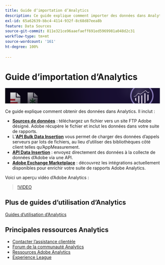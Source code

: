 ```yaml
---
title: Guide dʼimportation d’Analytics
description: Ce guide explique comment importer des données dans Analytics par le biais de sources de données, de l’API d’insertion des données ou des Data Connectors.
exl-id: 65a62639-bbc4-4114-932f-8c68d87eea8b
feature: Data Sources
source-git-commit: 811e321ce96aaefaeff691ed5969981a048d2c31
workflow-type: tm+mt
source-wordcount: '161'
ht-degree: 100%

---
```


# Guide dʼimportation d’Analytics

![Bannière](../../assets/doc_banner_import.png)

Ce guide explique comment obtenir des données dans Analytics. Il inclut :

* **[Sources de données](data-sources/overview.md)** : téléchargez un fichier vers un site FTP Adobe désigné. Adobe récupère le fichier et inclut les données dans votre suite de rapports.
* Lʼ&#x200B;**[API Bulk Data Insertion](/help/import/bulk-data-insertion-api/bulk-data-insert.md)** vous permet de charger des données d’appels serveurs par lots de fichiers, au lieu d’utiliser des bibliothèques côté client telles qu’AppMeasurement.
* **[API Data Insertion](c-data-insertion-api/c-data-insertion-api.md)** : envoyez directement des données à la collecte de données d’Adobe via une API.
* **[Adobe Exchange Marketplace](https://exchange.adobe.com/experiencecloud.analytics.html#product)** : découvrez les intégrations actuellement disponibles pour enrichir votre suite de rapports Adobe Analytics.

Voici un aperçu vidéo dʼAdobe Analytics :

>[!VIDEO](https://video.tv.adobe.com/v/27429/?quality=12)

## Plus de guides d’utilisation d’Analytics

[Guides d’utilisation d’Analytics](https://experienceleague.adobe.com/docs/analytics.html?lang=fr)

## Principales ressources Analytics

* [Contacter l’assistance clientèle](https://experienceleague.adobe.com/?support-solution=Analytics&amp;lang=fr#support)
* [Forum de la communauté Analytics](https://forums.adobe.com/community/experience-cloud/analytics-cloud/analytics)
* [Ressources Adobe Analytics](https://experienceleaguecommunities.adobe.com/t5/adobe-analytics-discussions/adobe-analytics-resources/m-p/276666?profile.language=fr)
* [Experience League](https://experienceleague.adobe.com/?lang=fr#home)
